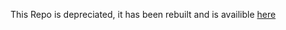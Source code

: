 This Repo is depreciated, it has been rebuilt and is availible [here](https://github.com/Xaniven/renaturedStore)
